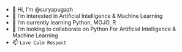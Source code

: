 - 👋 Hi, I’m @suryapugazh
- 👀 I’m interested in Artificial Intelligence & Machine Learning
- 🌱 I’m currently learning Python, MOJO, R
- 💞️ I’m looking to collaborate on Python For Artificial Intelligence & Machine Learning
- 📫 `Love Calm Respect`

<!---
suryapugazh/suryapugazh is a ✨ special ✨ repository because its `README.md` (this file) appears on your GitHub profile.
You can click the Preview link to take a look at your changes.
--->
